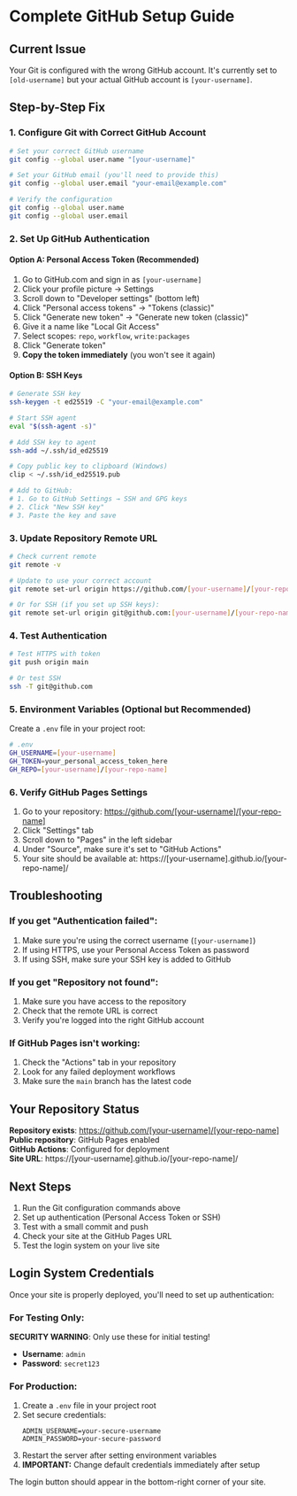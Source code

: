 # Complete GitHub Setup Guide

## Current Issue
Your Git is configured with the wrong GitHub account. It's currently set to `[old-username]` but your actual GitHub account is `[your-username]`.

## Step-by-Step Fix

### 1. Configure Git with Correct GitHub Account

```bash
# Set your correct GitHub username
git config --global user.name "[your-username]"

# Set your GitHub email (you'll need to provide this)
git config --global user.email "your-email@example.com"

# Verify the configuration
git config --global user.name
git config --global user.email
```

### 2. Set Up GitHub Authentication

#### Option A: Personal Access Token (Recommended)
1. Go to GitHub.com and sign in as `[your-username]`
2. Click your profile picture → Settings
3. Scroll down to "Developer settings" (bottom left)
4. Click "Personal access tokens" → "Tokens (classic)"
5. Click "Generate new token" → "Generate new token (classic)"
6. Give it a name like "Local Git Access"
7. Select scopes: `repo`, `workflow`, `write:packages`
8. Click "Generate token"
9. **Copy the token immediately** (you won't see it again)

#### Option B: SSH Keys
```bash
# Generate SSH key
ssh-keygen -t ed25519 -C "your-email@example.com"

# Start SSH agent
eval "$(ssh-agent -s)"

# Add SSH key to agent
ssh-add ~/.ssh/id_ed25519

# Copy public key to clipboard (Windows)
clip < ~/.ssh/id_ed25519.pub

# Add to GitHub:
# 1. Go to GitHub Settings → SSH and GPG keys
# 2. Click "New SSH key"
# 3. Paste the key and save
```

### 3. Update Repository Remote URL

```bash
# Check current remote
git remote -v

# Update to use your correct account
git remote set-url origin https://github.com/[your-username]/[your-repo-name].git

# Or for SSH (if you set up SSH keys):
git remote set-url origin git@github.com:[your-username]/[your-repo-name].git
```

### 4. Test Authentication

```bash
# Test HTTPS with token
git push origin main

# Or test SSH
ssh -T git@github.com
```

### 5. Environment Variables (Optional but Recommended)

Create a `.env` file in your project root:
```bash
# .env
GH_USERNAME=[your-username]
GH_TOKEN=your_personal_access_token_here
GH_REPO=[your-username]/[your-repo-name]
```

### 6. Verify GitHub Pages Settings

1. Go to your repository: https://github.com/[your-username]/[your-repo-name]
2. Click "Settings" tab
3. Scroll down to "Pages" in the left sidebar
4. Under "Source", make sure it's set to "GitHub Actions"
5. Your site should be available at: https://[your-username].github.io/[your-repo-name]/

## Troubleshooting

### If you get "Authentication failed":
1. Make sure you're using the correct username (`[your-username]`)
2. If using HTTPS, use your Personal Access Token as password
3. If using SSH, make sure your SSH key is added to GitHub

### If you get "Repository not found":
1. Make sure you have access to the repository
2. Check that the remote URL is correct
3. Verify you're logged into the right GitHub account

### If GitHub Pages isn't working:
1. Check the "Actions" tab in your repository
2. Look for any failed deployment workflows
3. Make sure the `main` branch has the latest code

## Your Repository Status

 **Repository exists**: https://github.com/[your-username]/[your-repo-name]  
 **Public repository**: GitHub Pages enabled  
 **GitHub Actions**: Configured for deployment  
 **Site URL**: https://[your-username].github.io/[your-repo-name]/  

## Next Steps

1. Run the Git configuration commands above
2. Set up authentication (Personal Access Token or SSH)
3. Test with a small commit and push
4. Check your site at the GitHub Pages URL
5. Test the login system on your live site

## Login System Credentials

Once your site is properly deployed, you'll need to set up authentication:

### For Testing Only:
 **SECURITY WARNING**: Only use these for initial testing!

- **Username**: `admin`
- **Password**: `secret123`

### For Production:
1. Create a `.env` file in your project root
2. Set secure credentials:
   ```env
   ADMIN_USERNAME=your-secure-username
   ADMIN_PASSWORD=your-secure-password
   ```
3. Restart the server after setting environment variables
4. **IMPORTANT:** Change default credentials immediately after setup

The login button should appear in the bottom-right corner of your site.
